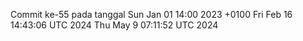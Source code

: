 Commit ke-55 pada tanggal Sun Jan 01 14:00 2023 +0100
Fri Feb 16 14:43:06 UTC 2024
Thu May  9 07:11:52 UTC 2024
